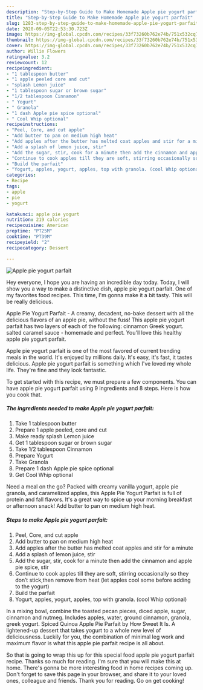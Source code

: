 ```yaml
---
description: "Step-by-Step Guide to Make Homemade Apple pie yogurt parfait"
title: "Step-by-Step Guide to Make Homemade Apple pie yogurt parfait"
slug: 1283-step-by-step-guide-to-make-homemade-apple-pie-yogurt-parfait
date: 2020-09-05T22:53:30.723Z
image: https://img-global.cpcdn.com/recipes/33f73260b762e74b/751x532cq70/apple-pie-yogurt-parfait-recipe-main-photo.jpg
thumbnail: https://img-global.cpcdn.com/recipes/33f73260b762e74b/751x532cq70/apple-pie-yogurt-parfait-recipe-main-photo.jpg
cover: https://img-global.cpcdn.com/recipes/33f73260b762e74b/751x532cq70/apple-pie-yogurt-parfait-recipe-main-photo.jpg
author: Willie Flowers
ratingvalue: 3.2
reviewcount: 12
recipeingredient:
- "1 tablespoon butter"
- "1 apple peeled core and cut"
- "splash Lemon juice"
- "1 tablespoon sugar or brown sugar"
- "1/2 tablespoon Cinnamon"
- " Yogurt"
- " Granola"
- "1 dash Apple pie spice optional"
- " Cool Whip optional"
recipeinstructions:
- "Peel, Core, and cut apple"
- "Add butter to pan on medium high heat"
- "Add apples after the butter has melted coat apples and stir for a minute"
- "Add a splash of lemon juice, stir"
- "Add the sugar, stir, cook for a minute then add the cinnamon and apple pie spice, stir"
- "Continue to cook apples till they are soft, stirring occasionally so they don’t stick,then remove from heat (let apples cool some before adding to the yogurt)"
- "Build the parfait"
- "Yogurt, apples, yogurt, apples, top with granola. (cool Whip optional)"
categories:
- Recipe
tags:
- apple
- pie
- yogurt

katakunci: apple pie yogurt 
nutrition: 219 calories
recipecuisine: American
preptime: "PT25M"
cooktime: "PT39M"
recipeyield: "2"
recipecategory: Dessert

---
```



![Apple pie yogurt parfait](https://img-global.cpcdn.com/recipes/33f73260b762e74b/751x532cq70/apple-pie-yogurt-parfait-recipe-main-photo.jpg)

Hey everyone, I hope you are having an incredible day today. Today, I will show you a way to make a distinctive dish, apple pie yogurt parfait. One of my favorites food recipes. This time, I'm gonna make it a bit tasty. This will be really delicious.

Apple Pie Yogurt Parfait - A creamy, decadent, no-bake dessert with all the delicious flavors of an apple pie, without the fuss! This apple pie yogurt parfait has two layers of each of the following: cinnamon Greek yogurt. salted caramel sauce - homemade and perfect. You&#39;ll love this healthy apple pie yogurt parfait.

Apple pie yogurt parfait is one of the most favored of current trending meals in the world. It's enjoyed by millions daily. It's easy, it's fast, it tastes delicious. Apple pie yogurt parfait is something which I've loved my whole life. They're fine and they look fantastic.


To get started with this recipe, we must prepare a few components. You can have apple pie yogurt parfait using 9 ingredients and 8 steps. Here is how you cook that.

<!--inarticleads1-->

##### The ingredients needed to make Apple pie yogurt parfait:

1. Take 1 tablespoon butter
1. Prepare 1 apple peeled, core and cut
1. Make ready splash Lemon juice
1. Get 1 tablespoon sugar or brown sugar
1. Take 1/2 tablespoon Cinnamon
1. Prepare  Yogurt
1. Take  Granola
1. Prepare 1 dash Apple pie spice optional
1. Get  Cool Whip optional


Need a meal on the go? Packed with creamy vanilla yogurt, apple pie granola, and caramelized apples, this Apple Pie Yogurt Parfait is full of protein and fall flavors. It&#39;s a great way to spice up your morning breakfast or afternoon snack! Add butter to pan on medium high heat. 

<!--inarticleads2-->

##### Steps to make Apple pie yogurt parfait:

1. Peel, Core, and cut apple
1. Add butter to pan on medium high heat
1. Add apples after the butter has melted coat apples and stir for a minute
1. Add a splash of lemon juice, stir
1. Add the sugar, stir, cook for a minute then add the cinnamon and apple pie spice, stir
1. Continue to cook apples till they are soft, stirring occasionally so they don’t stick,then remove from heat (let apples cool some before adding to the yogurt)
1. Build the parfait
1. Yogurt, apples, yogurt, apples, top with granola. (cool Whip optional)


In a mixing bowl, combine the toasted pecan pieces, diced apple, sugar, cinnamon and nutmeg. Includes apples, water, ground cinnamon, granola, greek yogurt. Spiced Quinoa Apple Pie Parfait by How Sweet It Is. A lightened-up dessert that takes yogurt to a whole new level of deliciousness. Luckily for you, the combination of minimal leg work and maximum flavor is what this apple pie parfait recipe is all about. 

So that is going to wrap this up for this special food apple pie yogurt parfait recipe. Thanks so much for reading. I'm sure that you will make this at home. There's gonna be more interesting food in home recipes coming up. Don't forget to save this page in your browser, and share it to your loved ones, colleague and friends. Thank you for reading. Go on get cooking!

